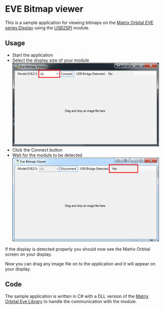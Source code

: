 # EVE Bitmap viewer 

This is a sample application for viewing bitmaps on the [Matrix Orbital 
EVE series Display](https://www.matrixorbital.com/ftdi-eve) using the [USB2SPI](https://www.matrixorbital.com/eve2-usb2spi-kit-a) module.

## Usage

- Start the application
- Select the display size of your module  
![](display_size.png)
- Click the Connect button
- Wait for the module to be detected  
![](connected.png)

If the display is detected properly you should now see the Matrix Orbital screen on your display.

Now you can drag any image file on to the application and it will appear on your display.

## Code

The sample application is written in C# with a DLL version of the [Matrix Orbital Eve Library](https://github.com/MatrixOrbital/EVE2-Library) to handle the communication with the module.

